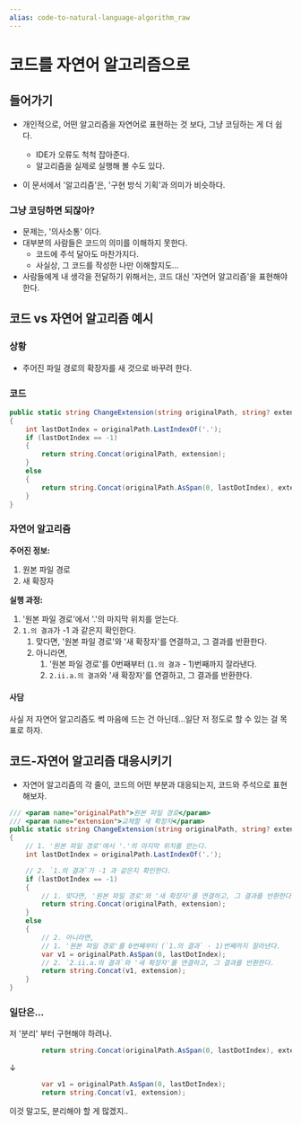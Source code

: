 ```yaml
---
alias: code-to-natural-language-algorithm_raw
---
```


# 코드를 자연어 알고리즘으로

## 들어가기

- 개인적으로, 어떤 알고리즘을 자연어로 표현하는 것 보다, 그냥 코딩하는 게 더 쉽다.
  - IDE가 오류도 척척 잡아준다.
  - 알고리즘을 실제로 실행해 볼 수도 있다.

- 이 문서에서 '알고리즘'은, '구현 방식 기획'과 의미가 비슷하다.

### 그냥 코딩하면 되잖아?

- 문제는, '의사소통' 이다.
- 대부분의 사람들은 코드의 의미를 이해하지 못한다.
  - 코드에 주석 달아도 마찬가지다.
  - 사실상, 그 코드를 작성한 나만 이해할지도...
- 사람들에게 내 생각을 전달하기 위해서는, 코드 대신 '자연어 알고리즘'을 표현해야 한다.

## 코드 vs 자연어 알고리즘 예시

### 상황

- 주어진 파일 경로의 확장자를 새 것으로 바꾸려 한다.

### 코드

```csharp
public static string ChangeExtension(string originalPath, string? extension)
{
    int lastDotIndex = originalPath.LastIndexOf('.');
    if (lastDotIndex == -1)
    {
        return string.Concat(originalPath, extension);
    }
    else
    {
        return string.Concat(originalPath.AsSpan(0, lastDotIndex), extension);
    }
}
```

### 자연어 알고리즘

**주어진 정보:**
1. 원본 파일 경로
2. 새 확장자

**실행 과정:**
1. '원본 파일 경로'에서 '.'의 마지막 위치를 얻는다.
2. `1.의 결과`가 -1 과 같은지 확인한다.
    1. 맞다면, '원본 파일 경로'와 '새 확장자'를 연결하고, 그 결과를 반환한다.
    2. 아니라면,
        1. '원본 파일 경로'를 0번째부터 (`1.의 결과` - 1)번째까지 잘라낸다.
        2. `2.ii.a.의 결과`와 '새 확장자'를 연결하고, 그 결과를 반환한다.

#### 사담

사실 저 자연어 알고리즘도 썩 마음에 드는 건 아닌데...일단 저 정도로 할 수 있는 걸 목표로 하자.

## 코드-자연어 알고리즘 대응시키기

- 자연어 알고리즘의 각 줄이, 코드의 어떤 부분과 대응되는지, 코드와 주석으로 표현해보자.

```csharp
/// <param name="originalPath">원본 파일 경로</param>
/// <param name="extension">교체할 새 확장자</param>
public static string ChangeExtension(string originalPath, string? extension)
{
    // 1. '원본 파일 경로'에서 '.'의 마지막 위치를 얻는다.
    int lastDotIndex = originalPath.LastIndexOf('.');

    // 2. `1.의 결과`가 -1 과 같은지 확인한다.
    if (lastDotIndex == -1)
    {
        // 1. 맞다면, '원본 파일 경로'와 '새 확장자'를 연결하고, 그 결과를 반환한다.
        return string.Concat(originalPath, extension);
    }
    else
    {
        // 2. 아니라면,
        // 1. '원본 파일 경로'를 0번째부터 (`1.의 결과` - 1)번째까지 잘라낸다.
        var v1 = originalPath.AsSpan(0, lastDotIndex);
        // 2. `2.ii.a.의 결과`와 '새 확장자'를 연결하고, 그 결과를 반환한다.
        return string.Concat(v1, extension);
    }
}
```

### 일단은...

저 '분리' 부터 구현해야 하려나.

```csharp
        return string.Concat(originalPath.AsSpan(0, lastDotIndex), extension);
```
↓
```csharp
        var v1 = originalPath.AsSpan(0, lastDotIndex);
        return string.Concat(v1, extension);
```

이것 말고도, 분리해야 할 게 많겠지..